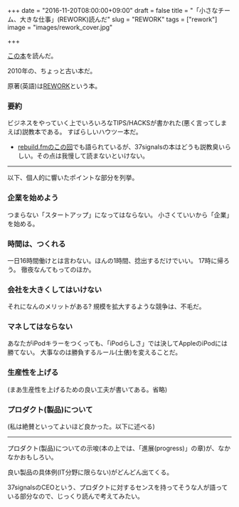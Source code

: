 +++
date = "2016-11-20T08:00:00+09:00"
draft = false
title = "「小さなチーム、大きな仕事」(REWORK)読んだ"
slug = "REWORK"
tags = ["rework"]
image = "images/rework_cover.jpg"

+++

[この本](https://www.amazon.co.jp/小さなチーム、大きな仕事〔完全版〕-37シグナルズ成功の法則-ジェイソン・フリード/dp/415209267X/)を読んだ。

<!--more-->

2010年の、ちょっと古い本だ。

原著(英語)は[REWORK](https://www.amazon.co.jp/Rework-Jason-Fried/dp/0307463745)という本。

### 要約

ビジネスをやっていく上でいろいろなTIPS/HACKSが書かれた(悪く言ってしまえば)説教本である。
すばらしいハウツー本だ。

* [rebuild.fmのこの回](http://rebuild.fm/32/#transcript)でも語られているが、37signalsの本はどうも説教臭いらしい。その点は我慢して読まないといけない。


-----

以下、個人的に響いたポイントな部分を列挙。

### 企業を始めよう

つまらない「スタートアップ」になってはならない。
小さくていいから「企業」を始める。

### 時間は、つくれる

一日16時間働けとは言わない。ほんの1時間、捻出するだけでいい。
17時に帰ろう。
徹夜なんてもってのほか。

### 会社を大きくしてはいけない

それになんのメリットがある? 規模を拡大するような競争は、不毛だ。

### マネしてはならない

あなたがiPodキラーをつくっても、「iPodらしさ」では決してAppleのiPodには勝てない。
大事なのは勝負するルール(土俵)を変えることだ。

### 生産性を上げる

(まあ生産性を上げるための良い工夫が書いてある。省略)

### プロダクト(製品)について

(私は絶賛といってよいほど良かった。以下に述べる)

------


プロダクト(製品)についての示唆(本の上では、「進展(progress)」の章)が、なかなかおもしろい。

良い製品の具体例(IT分野に限らない)がどんどん出てくる。

37signalsのCEOという、プロダクトに対するセンスを持ってそうな人が語っている部分なので、じっくり読んで考えてみたい。

